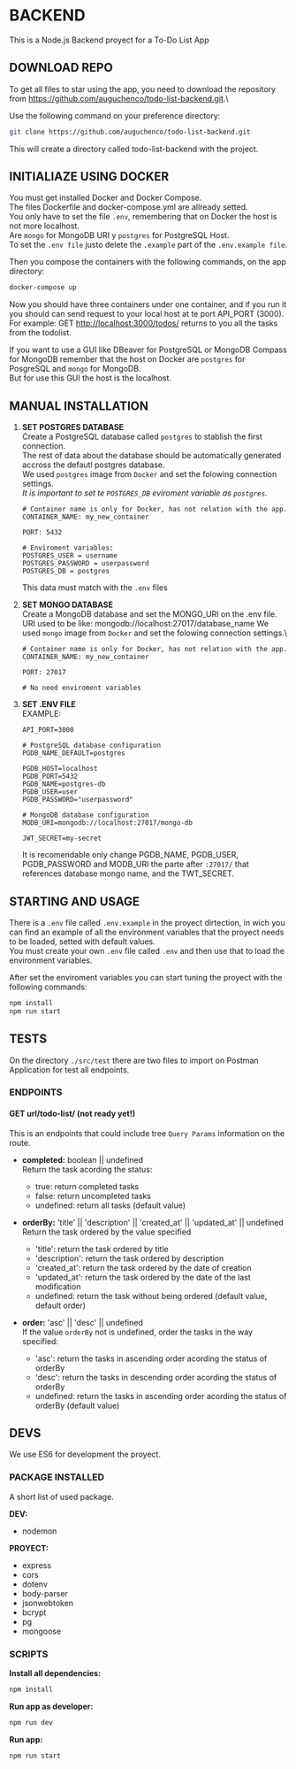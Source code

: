 # BACKEND

This is a Node.js Backend proyect for a To-Do List App

## DOWNLOAD REPO

To get all files to star using the app, you need to download the repository from <https://github.com/auguchenco/todo-list-backend.git>.\

Use the following command on your preference directory:

```bash
git clone https://github.com/auguchenco/todo-list-backend.git
```

This will create a directory called todo-list-backend with the project.

## INITIALIAZE USING DOCKER

You must get installed Docker and Docker Compose.\
The files Dockerfile and docker-compose.yml are allready setted.\
You only have to set the file `.env`, remembering that on Docker the host is not more localhost.\
Are `mongo` for MongoDB URI y `postgres` for PostgreSQL Host.\
To set the `.env file` justo delete the `.example` part of the `.env.example file`.

Then you compose the containers with the following commands, on the app directory:

```bash
docker-compose up
```

Now you should have three containers under one container, and if you run it you should can send request to your local host at te port API_PORT (3000).\
For example: GET <http://localhost:3000/todos/> returns to you all the tasks from the todolist.

If you want to use a GUI like DBeaver for PostgreSQL or MongoDB Compass for MongoDB remember that the host on Docker are `postgres` for PosgreSQL and `mongo` for MongoDB.\
But for use this GUI the host is the localhost.

## MANUAL INSTALLATION

1) **SET POSTGRES DATABASE**\
    Create a PostgreSQL database called `postgres` to stablish the first connection.\
    The rest of data about the database should be automatically generated accross the defautl postgres database.\
    We used `postgres` image from `Docker` and set the folowing connection settings.\
    *It is important to set te `POSTGRES_DB` eviroment variable as `postgres`.*

    ```
    # Container name is only for Docker, has not relation with the app.
    CONTAINER_NAME: my_new_container

    PORT: 5432
    
    # Enviroment variables:
    POSTGRES_USER = username
    POSTGRES_PASSWORD = userpassword
    POSTGRES_DB = postgres
    ```

    This data must match with the `.env` files

2) **SET MONGO DATABASE**\
    Create a MongoDB database and set the MONGO_URI on the .env file.\
    URI used to be like: mongodb://localhost:27017/database_name
    We used `mongo` image from `Docker` and set the folowing connection settings.\

    ```
    # Container name is only for Docker, has not relation with the app.
    CONTAINER_NAME: my_new_container

    PORT: 27017

   # No need enviroment variables
    ```

3) **SET .ENV FILE**\
    EXAMPLE:

      ```
      API_PORT=3000

      # PostgreSQL database configuration
      PGDB_NAME_DEFAULT=postgres

      PGDB_HOST=localhost
      PGDB_PORT=5432
      PGDB_NAME=postgres-db
      PGDB_USER=user
      PGDB_PASSWORD="userpassword"

      # MongoDB database configuration
      MODB_URI=mongodb://localhost:27017/mongo-db

      JWT_SECRET=my-secret
      ```

    It is recomendable only change PGDB_NAME, PGDB_USER, PGDB_PASSWORD and MODB_URI the parte after `:27017/` that references database mongo name, and the TWT_SECRET.

## STARTING AND USAGE

There is a `.env` file called `.env.example` in the proyect dirtection, in wich you can find an example of all the environment variables that the proyect needs to be loaded, setted with default values.\
You must create your own `.env` file called `.env` and then use that to load the environment variables.

After set the enviroment variables you can start tuning the proyect with the following commands:

```bash
npm install
npm run start
```

## TESTS

On the directory `./src/test` there are two files to import on Postman Application for test all endpoints.

### ENDPOINTS

#### GET url/todo-list/ (not ready yet!)

This is an endpoints that could include tree `Query Params` information on the route.

- **completed:** boolean || undefined\
  Return the task acording the status:
  - true: return completed tasks
  - false: return uncompleted tasks
  - undefined: return all tasks (default value)

- **orderBy:** 'title' || 'description' || 'created_at' || 'updated_at' || undefined\
  Return the task ordered by the value specified
  - 'title': return the task ordered by title
  - 'description': return the task ordered by description
  - 'created_at': return the task ordered by the date of creation
  - 'updated_at': return the task ordered by the date of the last modification
  - undefined: return the task without being ordered (default value, default order)

- **order:** 'asc' || 'desc' || undefined\
  If the value `orderBy` not is undefined, order the tasks in the way specified:
  - 'asc': return the tasks in ascending order acording the status of orderBy
  - 'desc': return the tasks in descending order acording the status of orderBy
  - undefined: return the tasks in ascending order acording the status of orderBy (default value)

## DEVS

We use ES6 for development the proyect.

### PACKAGE INSTALLED

A short list of used package.

**DEV:**

- nodemon

**PROYECT:**

- express
- cors
- dotenv
- body-parser
- jsonwebtoken
- bcrypt
- pg
- mongoose

### SCRIPTS

**Install all dependencies:**

```bash
npm install
```

**Run app as developer:**

```bash
npm run dev
```

**Run app:**

```bash
npm run start
```
